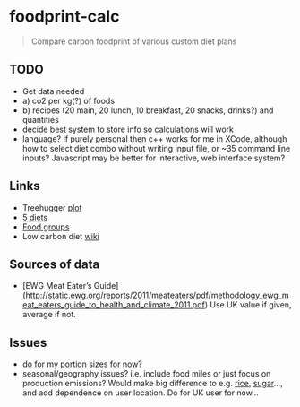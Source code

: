 foodprint-calc
==============

> Compare carbon foodprint of various custom diet plans

## TODO
+ Get data needed
+	a) co2 per kg(?) of foods
+	b) recipes (20 main, 20 lunch, 10 breakfast, 20 snacks, drinks?) and quantities
+ decide best system to store info so calculations will work
+ language? If purely personal then c++ works for me in XCode, although how to select diet combo without writing input file, or ~35 command line inputs? Javascript may be better for interactive, web interface system? 

## Links
+ Treehugger [plot](http://www.treehugger.com/green-food/meat-eaters-guide-get-to-know-the-carbon-footprint-of-your-diet-lamb-beef-cheese-are-the-worst.html)
+ [5 diets](http://shrinkthatfootprint.com/food-carbon-footprint-diet)
+ [Food groups](http://fivepercent.us/2008/05/29/link-relative-climate-impact-of-red-meat-vs-other-food-types/)
+ Low carbon diet [wiki](http://en.wikipedia.org/wiki/Low_carbon_diet)

## Sources of data
+ [EWG Meat Eater’s Guide] (http://static.ewg.org/reports/2011/meateaters/pdf/methodology_ewg_meat_eaters_guide_to_health_and_climate_2011.pdf) Use UK value if given, average if not.

## Issues
- do for my portion sizes for now?
- seasonal/geography issues? i.e. include food miles or just focus on production emissions? Would make big difference to e.g. [rice](http://en.wikipedia.org/wiki/Rice#Production), [sugar](http://en.wikipedia.org/wiki/Sugarcane#Production)…, and add dependence on user location. Do for UK user for now…


